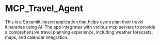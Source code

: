 # MCP_Travel_Agent
This is a Streamlit-based application that helps users plan their travel itineraries using AI. The app integrates with various mcp servers to provide a comprehensive travel planning experience, including weather forecasts, maps, and calendar integration.
